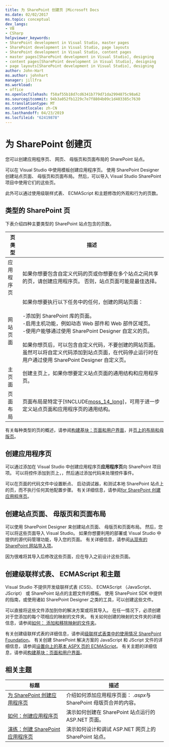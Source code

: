 ```yaml
---
title: 为 SharePoint 创建页 |Microsoft Docs
ms.date: 02/02/2017
ms.topic: conceptual
dev_langs:
- VB
- CSharp
helpviewer_keywords:
- SharePoint development in Visual Studio, master pages
- SharePoint development in Visual Studio, page layouts
- SharePoint development in Visual Studio, content pages
- master pages[SharePoint development in Visual Studio], designing
- content pages[SharePoint development in Visual Studio], designing
- page layouts[SharePoint development in Visual Studio], designing
author: John-Hart
ms.author: johnhart
manager: jillfra
ms.workload:
- office
ms.openlocfilehash: f58af55b18d7cd6341b779d71da2994875c98a62
ms.sourcegitcommit: 94b3a052fb1229c7e7f8804b09c1d403385c7630
ms.translationtype: MT
ms.contentlocale: zh-CN
ms.lasthandoff: 04/23/2019
ms.locfileid: "62419878"
---
```

# <a name="create-pages-for-sharepoint"></a>为 SharePoint 创建页
  您可以创建应用程序页、 网页、 母版页和页面布局的 SharePoint 站点。

 可以在 Visual Studio 中使用模板创建应用程序页。 使用 SharePoint Designer 创建站点页面、 母版页和页面布局。 然后，可以导入 Visual Studio SharePoint 项目中使用它们的这些页。

 此外可以通过使用级联样式表、 ECMAScript 和主题修改的外观和行为的页数。

## <a name="types-of-sharepoint-pages"></a>类型的 SharePoint 页
 下表介绍四种主要类型的 SharePoint 站点包含的页数。

|页类型|描述|
|---------------|-----------------|
|应用程序页|如果你想要包含自定义代码的页或你想要在多个站点之间共享的页，请创建应用程序页。 否则，站点页面可能是最佳选择。|
|网站页面|如果你想要执行以下任务中的任何，创建的网站页面：<br /><br /> -添加到 SharePoint 库的页面。<br />-启用主机功能，例如动态 Web 部件和 Web 部件区域页。<br />-使用户能够通过使用 SharePoint Designer 自定义的页。<br /><br /> 如果你想页后，可以包含自定义代码，不要创建的网站页面。 虽然可以将自定义代码添加到站点页面，在代码停止运行时在用户通过使用 SharePoint Designer 自定义页。|
|主页面|创建主页上，如果你想要定义站点页面的通用结构和应用程序页。|
|页面布局|页面布局是特定于[!INCLUDE[moss_14_long](../sharepoint/includes/moss-14-long-md.md)]，可用于进一步定义站点页面和应用程序页的通用结构。|

 有关每种类型的页的概述，请参阅[构建基块：页面和用户界面](http://go.microsoft.com/fwlink/?LinkID=182095)，并[页上的布局和母版页](http://go.microsoft.com/fwlink/?LinkID=182096)。

## <a name="create-application-pages"></a>创建应用程序页
 可以通过添加在 Visual Studio 中创建应用程序页**应用程序页**向 SharePoint 项目项。 可以将控件添加到页上，，然后通过添加代码来处理控件事件。

 可以在页面的代码文件中设置断点、 启动调试器，和测试本地 SharePoint 站点上的页，而不执行任何其他配置步骤。 有关详细信息，请参阅[for SharePoint 创建应用程序页](../sharepoint/creating-application-pages-for-sharepoint.md)。

## <a name="create-site-pages-master-pages-and-page-layouts"></a>创建站点页面、 母版页和页面布局
 可以使用 SharePoint Designer 来创建站点页面、 母版页和页面布局。 然后，您可以将这些页面导入 Visual Studio。 如果你想要利用的部署或 Visual Studio 中提供的源代码管理功能，导入您的页面。 有关详细信息，请参阅[从现有的 SharePoint 网站导入项](../sharepoint/importing-items-from-an-existing-sharepoint-site.md)。

 因为很难将其导入后修改这些页面，应在导入之前设计这些页面。

## <a name="create-cascading-style-sheets-ecmascript-and-themes"></a>创建级联样式表、 ECMAScript 和主题
 Visual Studio 不提供开发级联样式表 (CSS)、 ECMAScript （JavaScript、 JScript） 或 SharePoint 站点的主题文件的模板。 使用 SharePoint SDK 中提供的指南，或使用诸如 SharePoint Designer 之类的工具，可以创建这些文件。

 可以直接将这些文件添加到你的解决方案或将其导入。 在任一情况下，必须创建对于您添加的每个项相应的映射的文件夹。 有关如何创建的映射的文件夹的详细信息，请参阅[如何： 添加和移除映射的文件夹](../sharepoint/how-to-add-and-remove-mapped-folders.md)。

 有关创建级联样式表的详细信息，请参阅[级联样式表类中的使用情况 SharePoint Foundation](http://go.microsoft.com/fwlink/?LinkID=182098)。 有关创建 SharePoint 解决方案的 JavaScript 和 JScript 文件的详细信息，请参阅[设置向上的基本 ASPX 页的 ECMAScript](http://go.microsoft.com/fwlink/?LinkID=182099)。 有关主题的详细信息，请参阅[构建基块：页面和用户界面](http://go.microsoft.com/fwlink/?LinkID=182095)。

## <a name="related-topics"></a>相关主题

|标题|描述|
|-----------|-----------------|
|[为 SharePoint 创建应用程序页](../sharepoint/creating-application-pages-for-sharepoint.md)|介绍如何添加应用程序页面： *.aspx*与 SharePoint 母版页合并的内容。|
|[如何：创建应用程序页](../sharepoint/how-to-create-an-application-page.md)|演示如何创建在 SharePoint 站点运行的 ASP.NET 页面。|
|[演练：创建 SharePoint 应用程序页](../sharepoint/walkthrough-creating-a-sharepoint-application-page.md)|演示如何设计和调试 ASP.NET 网页上的 SharePoint 站点。|
